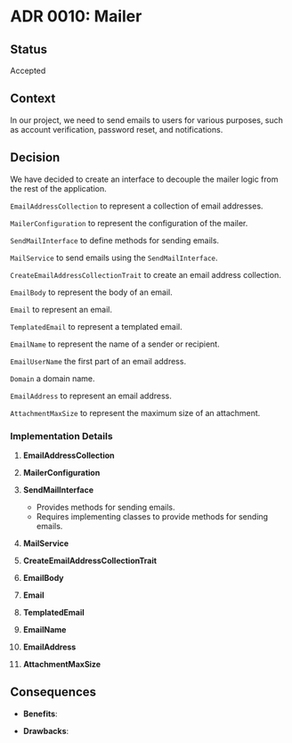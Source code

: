 # ADR 0010: Mailer

## Status
Accepted

## Context
In our project, we need to send emails to users for various purposes, such as account verification, password reset, and notifications.

## Decision
We have decided to create an interface to decouple the mailer logic from the rest of the application.

`EmailAddressCollection` to represent a collection of email addresses.

`MailerConfiguration` to represent the configuration of the mailer.

`SendMailInterface` to define methods for sending emails.

`MailService` to send emails using the `SendMailInterface`.

`CreateEmailAddressCollectionTrait` to create an email address collection.

`EmailBody` to represent the body of an email.

`Email` to represent an email.

`TemplatedEmail` to represent a templated email.

`EmailName` to represent the name of a sender or recipient.

`EmailUserName` the first part of an email address.

`Domain` a domain name.

`EmailAddress` to represent an email address.

`AttachmentMaxSize` to represent the maximum size of an attachment.

### Implementation Details
1. **EmailAddressCollection**

2. **MailerConfiguration**

3. **SendMailInterface**
    - Provides methods for sending emails.
    - Requires implementing classes to provide methods for sending emails.

4. **MailService**

5. **CreateEmailAddressCollectionTrait**

6. **EmailBody**

7. **Email**

8. **TemplatedEmail**

9. **EmailName**

10. **EmailAddress**

11. **AttachmentMaxSize**


## Consequences

- **Benefits**:

- **Drawbacks**:

